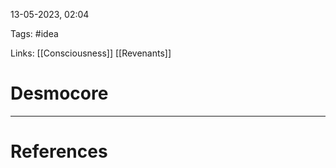 13-05-2023, 02:04

Tags: #idea 

Links: [[Consciousness]] [[Revenants]] 

# Desmocore





---
# References